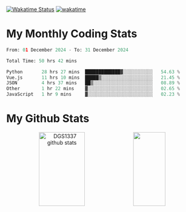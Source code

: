 [![Wakatime Status](https://github.com/noopurphalak/noopurphalak/workflows/wakatime-status-update/badge.svg)](https://github.com/noopurphalak/noopurphalak/actions/workflows/main.yml)
[![wakatime](https://wakatime.com/badge/user/80ace140-ef40-4fdd-b8ed-f3be3d2e1aea.svg)](https://wakatime.com/@80ace140-ef40-4fdd-b8ed-f3be3d2e1aea)

# My Monthly Coding Stats

<!--START_SECTION:waka-->

```python
From: 01 December 2024 - To: 31 December 2024

Total Time: 50 hrs 42 mins

Python       28 hrs 27 mins  █████████████▓░░░░░░░░░░░   54.63 %
Vue.js       11 hrs 10 mins  █████▒░░░░░░░░░░░░░░░░░░░   21.45 %
JSON         4 hrs 37 mins   ██▒░░░░░░░░░░░░░░░░░░░░░░   08.89 %
Other        1 hr 22 mins    ▓░░░░░░░░░░░░░░░░░░░░░░░░   02.65 %
JavaScript   1 hr 9 mins     ▓░░░░░░░░░░░░░░░░░░░░░░░░   02.23 %
```

<!--END_SECTION:waka-->

# My Github Stats
<div style="text-align: center;">
  <img width="49%" height="195px" src="https://github-readme-stats-sigma-five.vercel.app/api?username=noopurphalak&show_icons=true&count_private=true&hide_border=true&title_color=00FFFF&icon_color=00FFFF&text_color=00FFFF&bg_color=0d1117" alt="DGS1337 github stats" />
  <img width="41%" height="195px" src="https://github-readme-stats-sigma-five.vercel.app/api/top-langs/?username=noopurphalak&layout=compact&hide_border=true&title_color=00FFFF&text_color=00FFFF&bg_color=0d1117" />
</div>
